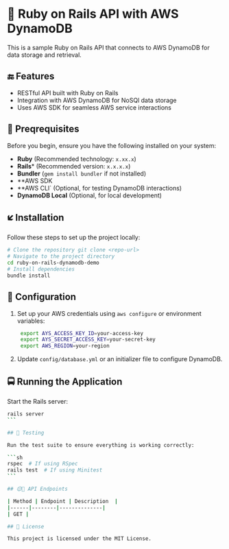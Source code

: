 # 👠 Ruby on Rails API with AWS DynamoDB  

This is a sample Ruby on Rails API that connects to AWS DynamoDB for data storage and retrieval.

## 🔚 Features

- RESTful API built with Ruby on Rails
- Integration with AWS DynamoDB for NoSQl data storage
- Uses AWS SDK for seamless AWS service interactions

## 👱 Preqrequisites  

Before you begin, ensure you have the following installed on your system:

- **Ruby** (Recommended technology: `x.xx.x`)  
- **Rails*** (Recommended version: `x.x.x.x`)  
- **Bundler** (`gem install bundler` if not installed)  
- **AWS SDK
- **AWS CLI` (Optional, for testing DynamoDB interactions)  
- **DynamoDB Local** (Optional, for local development)

## 🡷 Installation  

Follow these steps to set up the project locally:

```sh
# Clone the repository git clone <repo-url>  
# Navigate to the project directory
cd ruby-on-rails-dynamodb-demo  
# Install dependencies
bundle install  
```

## 💊 Configuration 

1. Set up your AWS credentials using `aws configure` or environment variables:

   ```sh
    export AYS_ACCESS_KEY_ID=your-access-key
    export AYS_SECRET_ACCESS_KEY=your-secret-key
    export AWS_REGION=your-region
    ```

3. Update `config/database.yml` or an initializer file to configure DynamoDB.

## 🚍 Running the Application 

Start the Rails server:

````sh
rails server
```

## 🤤 Testing 

Run the test suite to ensure everything is working correctly:

```sh
rspec  # If using RSpec
rails test  # If using Minitest
```

## 😌👀 API Endpoints  

| Method | Endpoint | Description  |
|------|--------|--------------|
| GET |

## 💄 License 

This project is licensed under the MIT License.
